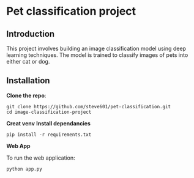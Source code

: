 # Pet classification project

## Introduction

This project involves building an image classification model using deep learning techniques. The model is trained to classify images of pets into either cat or dog.

## Installation

**Clone the repo**:
```
git clone https://github.com/steve601/pet-classification.git
cd image-classification-project
```
**Creat venv**
**Install dependancies**
```
pip install -r requirements.txt
```

**Web App**

To run the web application:
```
python app.py
```